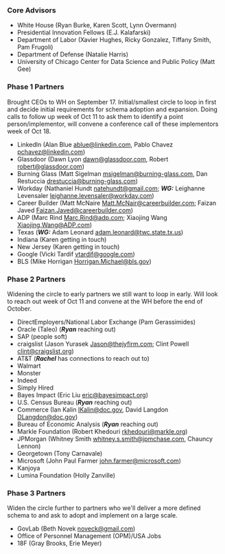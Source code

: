 ### Core Advisors
* White House (Ryan Burke, Karen Scott, Lynn Overmann)
* Presidential Innovation Fellows (E.J. Kalafarski)
* Department of Labor (Xavier Hughes, Ricky Gonzalez, Tiffany Smith, Pam Frugoli)
* Department of Defense (Natalie Harris)
* University of Chicago Center for Data Science and Public Policy (Matt Gee)

### Phase 1 Partners
Brought CEOs to WH on September 17. Initial/smallest circle to loop in first and decide initial requirements for schema adoption and expansion. Doing calls to follow up week of Oct 11 to ask them to identify a point person/implementor, will convene a conference call of these implementors week of Oct 18.

* LinkedIn (Alan Blue <ablue@linkedin.com>, Pablo Chavez <pchavez@linkedin.com>)
* Glassdoor (Dawn Lyon <dawn@glassdoor.com>, Robert <robert@glassdoor.com>)
* Burning Glass (Matt Sigelman <msigelman@burning-glass.com>, Dan Restuccia <drestuccia@burning-glass.com>)
* Workday (Nathaniel Hundt <natehundt@gmail.com>; ***WG:*** Leighanne Levensaler <leighanne.levensaler@workday.com>)
* Career Builder (Matt McNaire <Matt.McNair@careerbuilder.com>; Faizan Javed <Faizan.Javed@careerbuilder.com>)
* ADP (Marc Rind <Marc.Rind@adp.com>; Xiaojing Wang <Xiaojing.Wang@ADP.com>)
* Texas (***WG:*** Adam Leonard <adam.leonard@twc.state.tx.us>)
* Indiana (Karen getting in touch)
* New Jersey (Karen getting in touch)
* Google (Vicki Tardif <vtardif@google.com>)
* BLS (Mike Horrigan <Horrigan.Michael@bls.gov>)

### Phase 2 Partners
Widening the circle to early partners we still want to loop in early. Will look to reach out week of Oct 11 and convene at the WH before the end of October.

* DirectEmployers/National Labor Exchange (Pam Gerassimides)
* Oracle (Taleo) (***Ryan*** reaching out)
* SAP (people soft)
* craigslist (Jason Yurasek <Jason@thejyfirm.com>; Clint Powell <clint@craigslist.org>)
* AT&T (***Rachel*** has connections to reach out to)
* Walmart
* Monster
* Indeed
* Simply Hired
* Bayes Impact (Eric Liu <eric@bayesimpact.org>)
* U.S. Census Bureau (***Ryan*** reaching out)
* Commerce (Ian Kalin <IKalin@doc.gov>, David Langdon <DLangdon@doc.gov>)
* Bureau of Economic Analysis (***Ryan*** reaching out)
* Markle Foundation (Robert Khedouri <rkhedouri@markle.org>)
* JPMorgan (Whitney Smith <whitney.s.smith@jpmchase.com>, Chauncy Lennon)
* Georgetown (Tony Carnavale)
* Microsoft (John Paul Farmer <john.farmer@microsoft.com>)
* Kanjoya
* Lumina Foundation (Holly Zanville)

### Phase 3 Partners
Widen the circle further to partners who we'll deliver a more defined schema to and ask to adopt and implement on a large scale.

* GovLab (Beth Novek <noveck@gmail.com>)
* Office of Personnel Management (OPM)/USA Jobs
* 18F (Gray Brooks, Erie Meyer)

